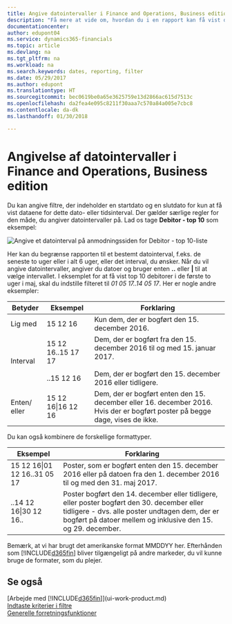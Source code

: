 ```yaml
---
title: Angive datointervaller i Finance and Operations, Business edition | Microsoft Docs
description: "Få mere at vide om, hvordan du i en rapport kan få vist data fra bestemte tidsperioder, ved at bruge datointervaller i Finance and Operations, Business edition."
documentationcenter: 
author: edupont04
ms.service: dynamics365-financials
ms.topic: article
ms.devlang: na
ms.tgt_pltfrm: na
ms.workload: na
ms.search.keywords: dates, reporting, filter
ms.date: 05/29/2017
ms.author: edupont
ms.translationtype: HT
ms.sourcegitcommit: bec0619be0a65e3625759e13d2866ac615d7513c
ms.openlocfilehash: da2fea4e095c8211f30aaa7c570a84a005e7cbc8
ms.contentlocale: da-dk
ms.lasthandoff: 01/30/2018

---
```

# <a name="entering-date-ranges-in-finance-and-operations-business-edition"></a>Angivelse af datointervaller i Finance and Operations, Business edition 
Du kan angive filtre, der indeholder en startdato og en slutdato for kun at få vist dataene for dette dato- eller tidsinterval. Der gælder særlige regler for den måde, du angiver datointervaller på. Lad os tage **Debitor - top 10** som eksempel:

![Angive et datointerval på anmodningssiden for Debitor - top 10-liste](./media/ui-enter-date-ranges/customer-top10-list.png)

Her kan du begrænse rapporten til et bestemt datointerval, f.eks. de seneste to uger eller i alt 6 uger, eller det interval, du ønsker. Når du vil angive datointervaller, angiver du datoer og bruger enten **..** eller **|** til at vælge intervallet. I eksemplet for at få vist top 10 debitorer i de første to uger i maj, skal du indstille filteret til *01 05 17..14 05 17*.
Her er nogle andre eksempler:

| Betyder | Eksempel | Forklaring |
|---|---|---|
|Lig med| 15 12 16 |Kun dem, der er bogført den 15. december 2016.|
|Interval| 15 12 16..15 17 17<br /><br />..15 12 16|Dem, der er bogført fra den 15. december 2016 til og med 15. januar 2017.<br /><br />Dem, der er bogført den 15. december 2016 eller tidligere.|
|Enten/ eller|15 12 16&#124;16 12 16|Dem, der er bogført enten den 15. december eller 16. december 2016. Hvis der er bogført poster på begge dage, vises de ikke.|

Du kan også kombinere de forskellige formattyper.

| Eksempel | Forklaring |
|---|---|
|15 12 16&#124;01 12 16..31 05 17 | Poster, som er bogført enten den 15. december 2016 eller på datoen fra den 1. december 2016 til og med den 31. maj 2017. |
|..14 12 16&#124;30 12 16.. | Poster bogført den 14. december eller tidligere, eller poster bogført den 30. december eller tidligere - dvs. alle poster undtagen dem, der er bogført på datoer mellem og inklusive den 15. og 29. december. |

Bemærk, at vi har brugt det amerikanske format MMDDYY her. Efterhånden som [!INCLUDE[d365fin](includes/d365fin_md.md)] bliver tilgængeligt på andre markeder, du vil kunne bruge de formater, som du plejer.

## <a name="see-also"></a>Se også
[Arbejde med [!INCLUDE[d365fin](includes/d365fin_long_md.md)]](ui-work-product.md)  
[Indtaste kriterier i filtre](ui-enter-criteria-filters.md)  
[Generelle forretningsfunktioner](ui-across-business-areas.md)

